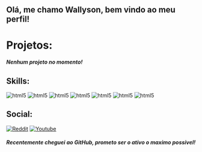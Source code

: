 ## Olá, me chamo Wallyson, bem vindo ao meu perfil!

# Projetos:
#### *Nenhum projeto no momento!*

## Skills:
<div style="display: inline_block"<br/>
<img alig="center" alt="html5" src="https://img.shields.io/badge/HTML5-E34F26?style=for-the-badge&logo=html5&logoColor=white" />
<img alig="center" alt="html5" src="https://img.shields.io/badge/Python-3776AB?style=for-the-badge&logo=python&logoColor=white" />
<img alig="center" alt="html5" src="https://img.shields.io/badge/R-276DC3?style=for-the-badge&logo=r&logoColor=white" />
<img alig="center" alt="html5" src="https://img.shields.io/badge/Lua-2C2D72?style=for-the-badge&logo=lua&logoColor=white" />
<img alig="center" alt="html5" src="https://img.shields.io/badge/Java-ED8B00?style=for-the-badge&logo=java&logoColor=white" />
<img alig="center" alt="html5" src="https://img.shields.io/badge/CSS3-1572B6?style=for-the-badge&logo=css3&logoColor=white" />
<img alig="center" alt="html5" src="https://img.shields.io/badge/powershell-5391FE?style=for-the-badge&logo=powershell&logoColor=white" />
</div>

## Social:
[![Reddit](https://img.shields.io/badge/Reddit-FF4500?style=for-the-badge&logo=reddit&logoColor=white)](https://www.reddit.com/user/F8wwa/)
[![Youtube](https://img.shields.io/badge/YouTube-FF0000?style=for-the-badge&logo=youtube&logoColor=white)](https://www.youtube.com/@F8wwa/featured)


##### Recentemente cheguei ao *GitHub*, prometo ser o ativo o maximo possivel!
